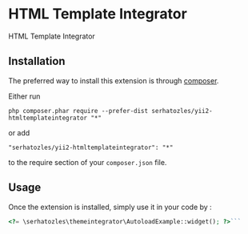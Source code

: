 HTML Template Integrator
========================
HTML Template Integrator

Installation
------------

The preferred way to install this extension is through [composer](http://getcomposer.org/download/).

Either run

```
php composer.phar require --prefer-dist serhatozles/yii2-htmltemplateintegrator "*"
```

or add

```
"serhatozles/yii2-htmltemplateintegrator": "*"
```

to the require section of your `composer.json` file.


Usage
-----

Once the extension is installed, simply use it in your code by  :

```php
<?= \serhatozles\themeintegrator\AutoloadExample::widget(); ?>```